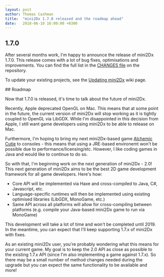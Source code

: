 ```yaml
---
layout: post
author: Thomas Cashman
title:  "mini2Dx 1.7.0 released and the roadmap ahead"
date:   2018-06-10 16:00:00 +0300
---
```


## 1.7.0

After several months work, I'm happy to announce the release of mini2Dx 1.7.0. This release comes with a lot of bug fixes, optimisations and improvements. You can find the full list in the [CHANGES file](https://github.com/mini2Dx/mini2Dx/blob/master/CHANGES) on the repository.

To update your existing projects, see the [Updating mini2Dx](https://github.com/mini2Dx/mini2Dx/wiki/Updating-mini2Dx) wiki page.

## Roadmap

Now that 1.7.0 is released, it's time to talk about the future of mini2Dx.

Recently, Apple deprecated OpenGL on Mac. This means that at some point in the future, the current version of mini2Dx will stop working as it is tightly coupled to OpenGL via LibGDX. While I'm disappointed in this decision from Apple, I still want game developers using mini2Dx to be able to release on Mac.

Furthermore, I'm hoping to bring my next mini2Dx-based game [Alchemic Cutie](https://alchemiccutie.com) to consoles - this means that using a JRE-based environemt won't be possible due to performance/licensing/etc. However, I like coding games in Java and would like to continue to do so.

So with that, I'm beginning work on the next generation of mini2Dx - 2.0! This next generation of mini2Dx aims to be the best 2D game development framework for all game developers. Here's how:

 * Core API will be implemented via Haxe and cross-compiled to Java, C#, Javascript, etc.
 * Language-specific runtimes will then be implemented using existing optimised libraries (LibGDX, MonoGame, etc.)
 * Same API across all platforms will allow for cross-compiling between platforms (e.g. compile your Java-based mini2Dx game to run via MonoGame)

This development will take a lot of time and won't be completed until 2019. In the meantime, you can expect that I'll keep supporting 1.7.x of mini2Dx with fixes.

As an existing mini2Dx user, you're probably wondering what this means for your current game. My goal is to keep the 2.0 API as close as possible to the existing 1.7.x API (since I'm also implementing a game against 1.7.x). So there may be a small number of method changes needed during the upgrade but you can expect the same functionality to be available and more!
<!--more-->